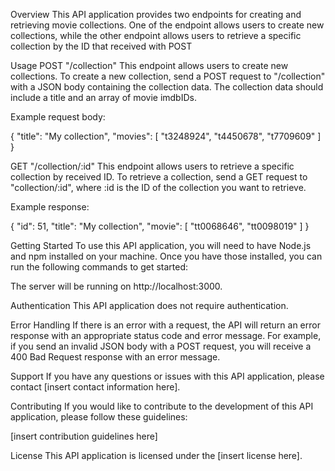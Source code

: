 Overview
This API application provides two endpoints for creating and retrieving movie collections. One of the endpoint allows users to create new collections, while the other endpoint allows users to retrieve a specific collection by the ID that received with POST


Usage
POST "/collection"
This endpoint allows users to create new collections. To create a new collection, send a POST request to "/collection" with a JSON body containing the collection data. The collection data should include a title and an array of movie imdbIDs.

Example request body:

{
 "title": "My collection",
 "movies": [
 "t3248924",
 "t4450678",
 "t7709609"
 ]
}

GET "/collection/:id"
This endpoint allows users to retrieve a specific collection by received ID. To retrieve a collection, send a GET request to "collection/:id", where :id is the ID of the collection you want to retrieve.

Example response:

{
    "id": 51,
    "title": "My collection",
    "movie": [
        "tt0068646",
        "tt0098019"
    ]
}


Getting Started
To use this API application, you will need to have Node.js and npm installed on your machine. Once you have those installed, you can run the following commands to get started:

The server will be running on http://localhost:3000.

Authentication
This API application does not require authentication.

Error Handling
If there is an error with a request, the API will return an error response with an appropriate status code and error message. For example, if you send an invalid JSON body with a POST request, you will receive a 400 Bad Request response with an error message.

Support
If you have any questions or issues with this API application, please contact [insert contact information here].

Contributing
If you would like to contribute to the development of this API application, please follow these guidelines:

[insert contribution guidelines here]

License
This API application is licensed under the [insert license here].
